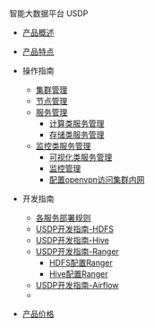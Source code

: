 <div class="sidebar_title icon__uhadoop"> 智能大数据平台 USDP </div>

* [产品概述](/USDP/README)
* [产品特点](/USDP/intro.md)
* 操作指南
    * [集群管理](/USDP/operate/cluster)
    * [节点管理](/USDP/operate/node)
    * [服务管理](/USDP/operate/service/README)
      * [计算类服务管理](/USDP/operate/service/compute_kind)
      * [存储类服务管理](/USDP/operate/service/storage_kind)
  * [监控类服务管理](/USDP/operate/service/monitor_kind)
      * [可视化类服务管理](/USDP/operate/service/visual_kind)
    * [监控管理](/USDP/operate/monitor)
    * [配置openvpn访问集群内网](/USDP/operate/openvpn)
    
* 开发指南
    * [各服务部署规则](/USDP/developer/rule)
    * [USDP开发指南-HDFS](/USDP/developer/hdfs)
    * [USDP开发指南-Hive](/USDP/developer/hive)
    * [USDP开发指南-Ranger](/USDP/developer/ranger/README)
      * [HDFS配置Ranger](/USDP/developer/ranger/ranger_hdfs)
      * [Hive配置Ranger](/USDP/developer/ranger/ranger_hive)
    * [USDP开发指南-Airflow](/USDP/developer/airflow)
    * 
* [产品价格](/USDP/price)


